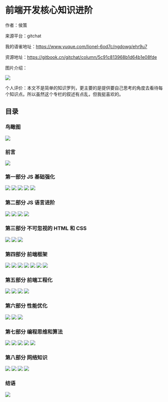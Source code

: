 # 前端开发核心知识进阶

作者：侯策

来源平台：gitchat

我的语雀地址：https://www.yuque.com/lionel-6od7c/ngdowg/ehr9u7

资源地址：https://gitbook.cn/gitchat/column/5c91c813968b1d64b1e08fde

图片介绍：

![](img/img1.png)

个人评价：本文不是简单的知识罗列，更主要的是提供要自己思考的角度去看待每个知识点。所以虽然这个专栏的叙述有点乱，但我挺喜欢的。

## 目录

### 鸟瞰图

![](img/img2.png)

### 前言

![](img/img3.png)

### 第一部分 JS 基础强化

![](img/img4.png)
![](img/img5.png)
![](img/img6.png)
![](img/img7.png)
![](img/img8.png)

### 第二部分 JS 语言进阶

![](img/img9.png)
![](img/img10.png)
![](img/img11.png)
![](img/img12.png)

### 第三部分 不可忽视的 HTML 和 CSS

![](img/img13.png)
![](img/img14.png)
![](img/img15.png)

### 第四部分 前端框架

![](img/img16.png)
![](img/img17.png)
![](img/img18.png)
![](img/img19.png)
![](img/img20.png)
![](img/img21.png)
![](img/img22.png)

### 第五部分 前端工程化

![](img/img23.png)
![](img/img24.png)
![](img/img25.png)
![](img/img26.png)

### 第六部分 性能优化

![](img/img27.png)
![](img/img28.png)
![](img/img29.png)

### 第七部分 编程思维和算法

![](img/img30.png)
![](img/img31.png)
![](img/img32.png)
![](img/img33.png)
![](img/img34.png)

### 第八部分 网络知识

![](img/img35.png)
![](img/img36.png)
![](img/img37.png)
![](img/img38.png)

### 结语

![](img/img39.png)
